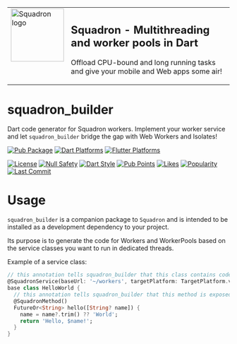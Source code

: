 <table><tr>
<td valign="top">
  <img src="https://raw.githubusercontent.com/d-markey/squadron/main/squadron_logo.svg" width="120" alt="Squadron logo" />
</td>
<td valign="top">

## **Squadron - Multithreading and worker pools in Dart**

Offload CPU-bound and long running tasks and give your mobile and Web apps some air!

</td>
</tr></table>

# squadron_builder

Dart code generator for Squadron workers. Implement your worker service and let `squadron_builder` bridge the gap with Web Workers and Isolates!

[![Pub Package](https://img.shields.io/pub/v/squadron_builder)](https://pub.dev/packages/squadron_builder)
[![Dart Platforms](https://badgen.net/pub/dart-platform/squadron_builder)](https://pub.dev/packages/squadron_builder)
[![Flutter Platforms](https://badgen.net/pub/flutter-platform/squadron_builder)](https://pub.dev/packages/squadron_builder)

[![License](https://img.shields.io/github/license/d-markey/squadron_builder)](https://github.com/d-markey/squadron_builder/blob/master/LICENSE)
[![Null Safety](https://img.shields.io/badge/null-safety-brightgreen)](https://dart.dev/null-safety)
[![Dart Style](https://img.shields.io/badge/style-lints-40c4ff)](https://pub.dev/packages/lints)
[![Pub Points](https://img.shields.io/pub/points/squadron_builder)](https://pub.dev/packages/squadron_builder/score)
[![Likes](https://img.shields.io/pub/likes/squadron_builder)](https://pub.dev/packages/squadron_builder/score)
[![Popularity](https://img.shields.io/pub/popularity/squadron_builder)](https://pub.dev/packages/squadron_builder/score)
[![Last Commit](https://img.shields.io/github/last-commit/d-markey/squadron_builder?logo=git&logoColor=white)](https://github.com/d-markey/squadron_builder/commits)

# Usage

`squadron_builder` is a companion package to `Squadron` and is intended to be installed as a development dependency to your project.

Its purpose is to generate the code for Workers and WorkerPools based on the service classes you want to run in dedicated threads.

Example of a service class:

```dart
// this annotation tells squadron_builder that this class contains code to be executed on dedicated threads
@SquadronService(baseUrl: '~/workers', targetPlatform: TargetPlatform.vm | TargetPlatform.web)
base class HelloWorld {
  // this annotation tells squadron_builder that this method is exposed to clients running in the main thread for instance
  @SquadronMethod()
  FutureOr<String> hello([String? name]) {
    name = name?.trim() ?? 'World';
    return 'Hello, $name!';
  }
}
```

